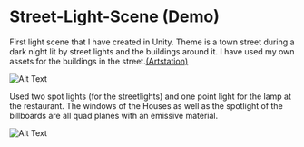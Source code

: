 # Street-Light-Scene (Demo)
First light scene that I have created in Unity. Theme is a town street during a dark night lit by street lights and the buildings around it. I have used my own assets for the buildings in the street.[(Artstation)](https://www.artstation.com/paulmabon/albums/all)

![Alt Text](https://i.imgur.com/lZumq7R.png)

Used two spot lights (for the streetlights) and one point light for the lamp at the restaurant. The windows of the Houses as well as the spotlight of the billboards are all quad planes with an emissive material. 

![Alt Text](https://i.imgur.com/FUXgBkp.png)

